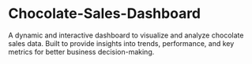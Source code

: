 # Chocolate-Sales-Dashboard
A dynamic and interactive dashboard to visualize and analyze chocolate sales data. Built to provide insights into trends, performance, and key metrics for better business decision-making.

